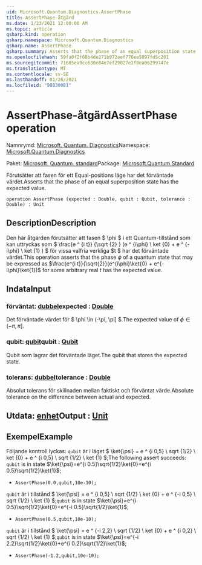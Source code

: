 ```yaml
---
uid: Microsoft.Quantum.Diagnostics.AssertPhase
title: AssertPhase-åtgärd
ms.date: 1/23/2021 12:00:00 AM
ms.topic: article
qsharp.kind: operation
qsharp.namespace: Microsoft.Quantum.Diagnostics
qsharp.name: AssertPhase
qsharp.summary: Asserts that the phase of an equal superposition state has the expected value.
ms.openlocfilehash: 59fa0f2f68b4de271b972aef776ee5097fd5c201
ms.sourcegitcommit: 71605ea9cc630e84e7ef29027e1f0ea06299747e
ms.translationtype: MT
ms.contentlocale: sv-SE
ms.lasthandoff: 01/26/2021
ms.locfileid: "98830081"
---
```

# <a name="assertphase-operation"></a><span data-ttu-id="f3b08-102">AssertPhase-åtgärd</span><span class="sxs-lookup"><span data-stu-id="f3b08-102">AssertPhase operation</span></span>

<span data-ttu-id="f3b08-103">Namnrymd: [Microsoft. Quantum. Diagnostics](xref:Microsoft.Quantum.Diagnostics)</span><span class="sxs-lookup"><span data-stu-id="f3b08-103">Namespace: [Microsoft.Quantum.Diagnostics](xref:Microsoft.Quantum.Diagnostics)</span></span>

<span data-ttu-id="f3b08-104">Paket: [Microsoft. Quantum. standard](https://nuget.org/packages/Microsoft.Quantum.Standard)</span><span class="sxs-lookup"><span data-stu-id="f3b08-104">Package: [Microsoft.Quantum.Standard](https://nuget.org/packages/Microsoft.Quantum.Standard)</span></span>


<span data-ttu-id="f3b08-105">Förutsätter att fasen för ett Equal-positions läge har det förväntade värdet.</span><span class="sxs-lookup"><span data-stu-id="f3b08-105">Asserts that the phase of an equal superposition state has the expected value.</span></span>

```qsharp
operation AssertPhase (expected : Double, qubit : Qubit, tolerance : Double) : Unit
```


## <a name="description"></a><span data-ttu-id="f3b08-106">Description</span><span class="sxs-lookup"><span data-stu-id="f3b08-106">Description</span></span>

<span data-ttu-id="f3b08-107">Den här åtgärden förutsätter att fasen $ \phi $ i ett Quantum-tillstånd som kan uttryckas som $ \frac{e ^ {i t}} {\sqrt {2} } (e ^ {i\phi} \ ket {0} + e ^ {-i\phi} \ ket {1} ) $ för vissa valfria verkliga $t $ har det förväntade värdet.</span><span class="sxs-lookup"><span data-stu-id="f3b08-107">This operation asserts that the phase $\phi$ of a quantum state that may be expressed as $\frac{e^{i t}}{\sqrt{2}}(e^{i\phi}\ket{0} + e^{-i\phi}\ket{1})$ for some arbitrary real $t$ has the expected value.</span></span>

## <a name="input"></a><span data-ttu-id="f3b08-108">Indata</span><span class="sxs-lookup"><span data-stu-id="f3b08-108">Input</span></span>

### <a name="expected--double"></a><span data-ttu-id="f3b08-109">förväntat: [dubbel](xref:microsoft.quantum.lang-ref.double)</span><span class="sxs-lookup"><span data-stu-id="f3b08-109">expected : [Double](xref:microsoft.quantum.lang-ref.double)</span></span>

<span data-ttu-id="f3b08-110">Det förväntade värdet för $ \phi \in (-\pi, \pi] $.</span><span class="sxs-lookup"><span data-stu-id="f3b08-110">The expected value of $\phi \in (-\pi,\pi]$.</span></span>


### <a name="qubit--qubit"></a><span data-ttu-id="f3b08-111">qubit: [qubit](xref:microsoft.quantum.lang-ref.qubit)</span><span class="sxs-lookup"><span data-stu-id="f3b08-111">qubit : [Qubit](xref:microsoft.quantum.lang-ref.qubit)</span></span>

<span data-ttu-id="f3b08-112">Qubit som lagrar det förväntade läget.</span><span class="sxs-lookup"><span data-stu-id="f3b08-112">The qubit that stores the expected state.</span></span>


### <a name="tolerance--double"></a><span data-ttu-id="f3b08-113">tolerans: [dubbel](xref:microsoft.quantum.lang-ref.double)</span><span class="sxs-lookup"><span data-stu-id="f3b08-113">tolerance : [Double](xref:microsoft.quantum.lang-ref.double)</span></span>

<span data-ttu-id="f3b08-114">Absolut tolerans för skillnaden mellan faktiskt och förväntat värde.</span><span class="sxs-lookup"><span data-stu-id="f3b08-114">Absolute tolerance on the difference between actual and expected.</span></span>



## <a name="output--unit"></a><span data-ttu-id="f3b08-115">Utdata: [enhet](xref:microsoft.quantum.lang-ref.unit)</span><span class="sxs-lookup"><span data-stu-id="f3b08-115">Output : [Unit](xref:microsoft.quantum.lang-ref.unit)</span></span>



## <a name="example"></a><span data-ttu-id="f3b08-116">Exempel</span><span class="sxs-lookup"><span data-stu-id="f3b08-116">Example</span></span>

<span data-ttu-id="f3b08-117">Följande kontroll lyckas: `qubit` är i läget $ \ket{\psi} = e ^ {i 0,5} \ sqrt {1/2} \ ket {0} + e ^ {i 0,5} \ sqrt {1/2} \ ket {1} $;</span><span class="sxs-lookup"><span data-stu-id="f3b08-117">The following assert succeeds: `qubit` is in state $\ket{\psi}=e^{i 0.5}\sqrt{1/2}\ket{0}+e^{i 0.5}\sqrt{1/2}\ket{1}$;</span></span>

- `AssertPhase(0.0,qubit,10e-10);`

<span data-ttu-id="f3b08-118">`qubit` är i tillstånd $ \ket{\psi} = e ^ {i 0,5} \ sqrt {1/2} \ ket {0} + e ^ {-i 0,5} \ sqrt {1/2} \ ket {1} $;</span><span class="sxs-lookup"><span data-stu-id="f3b08-118">`qubit` is in state $\ket{\psi}=e^{i 0.5}\sqrt{1/2}\ket{0}+e^{-i 0.5}\sqrt{1/2}\ket{1}$;</span></span>

- `AssertPhase(0.5,qubit,10e-10);`

<span data-ttu-id="f3b08-119">`qubit` är i tillstånd $ \ket{\psi} = e ^ {-i 2,2} \ sqrt {1/2} \ ket {0} + e ^ {i 0,2} \ sqrt {1/2} \ ket {1} $;</span><span class="sxs-lookup"><span data-stu-id="f3b08-119">`qubit` is in state $\ket{\psi}=e^{-i 2.2}\sqrt{1/2}\ket{0}+e^{i 0.2}\sqrt{1/2}\ket{1}$;</span></span>

- `AssertPhase(-1.2,qubit,10e-10);`